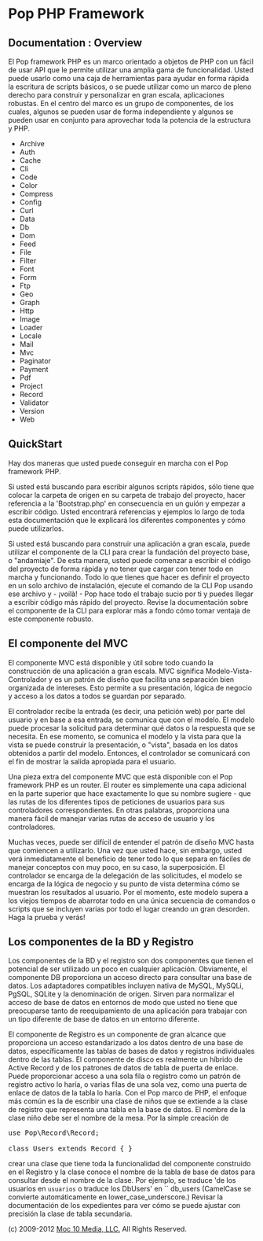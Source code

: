 Pop PHP Framework
=================

Documentation : Overview
------------------------

El Pop framework PHP es un marco orientado a objetos de PHP con un fácil de usar API que le permite utilizar una amplia gama de funcionalidad. Usted puede usarlo como una caja de herramientas para ayudar en forma rápida la escritura de scripts básicos, o se puede utilizar como un marco de pleno derecho para construir y personalizar en gran escala, aplicaciones robustas. En el centro del marco es un grupo de componentes, de los cuales, algunos se pueden usar de forma independiente y algunos se pueden usar en conjunto para aprovechar toda la potencia de la estructura y PHP.

* Archive
* Auth
* Cache
* Cli
* Code
* Color
* Compress
* Config
* Curl
* Data
* Db
* Dom
* Feed
* File
* Filter
* Font
* Form
* Ftp
* Geo
* Graph
* Http
* Image
* Loader
* Locale
* Mail
* Mvc
* Paginator
* Payment
* Pdf
* Project
* Record
* Validator
* Version
* Web

QuickStart
----------

Hay dos maneras que usted puede conseguir en marcha con el Pop framework PHP.

Si usted está buscando para escribir algunos scripts rápidos, sólo tiene que colocar la carpeta de origen en su carpeta de trabajo del proyecto, hacer referencia a la 'Bootstrap.php' en consecuencia en un guión y empezar a escribir código. Usted encontrará referencias y ejemplos lo largo de toda esta documentación que le explicará los diferentes componentes y cómo puede utilizarlos.

Si usted está buscando para construir una aplicación a gran escala, puede utilizar el componente de la CLI para crear la fundación del proyecto base, o "andamiaje". De esta manera, usted puede comenzar a escribir el código del proyecto de forma rápida y no tener que cargar con tener todo en marcha y funcionando. Todo lo que tienes que hacer es definir el proyecto en un solo archivo de instalación, ejecute el comando de la CLI Pop usando ese archivo y - ¡voilà! - Pop hace todo el trabajo sucio por ti y puedes llegar a escribir código más rápido del proyecto. Revise la documentación sobre el componente de la CLI para explorar más a fondo cómo tomar ventaja de este componente robusto.

El componente del MVC
---------------------

El componente MVC está disponible y útil sobre todo cuando la construcción de una aplicación a gran escala. MVC significa Modelo-Vista-Controlador y es un patrón de diseño que facilita una separación bien organizada de intereses. Esto permite a su presentación, lógica de negocio y acceso a los datos a todos se guardan por separado.

El controlador recibe la entrada (es decir, una petición web) por parte del usuario y en base a esa entrada, se comunica que con el modelo. El modelo puede procesar la solicitud para determinar qué datos o la respuesta que se necesita. En ese momento, se comunica el modelo y la vista para que la vista se puede construir la presentación, o "vista", basada en los datos obtenidos a partir del modelo. Entonces, el controlador se comunicará con el fin de mostrar la salida apropiada para el usuario.

Una pieza extra del componente MVC que está disponible con el Pop framework PHP es un router. El router es simplemente una capa adicional en la parte superior que hace exactamente lo que su nombre sugiere - que las rutas de los diferentes tipos de peticiones de usuarios para sus controladores correspondientes. En otras palabras, proporciona una manera fácil de manejar varias rutas de acceso de usuario y los controladores.

Muchas veces, puede ser difícil de entender el patrón de diseño MVC hasta que comiencen a utilizarlo. Una vez que usted hace, sin embargo, usted verá inmediatamente el beneficio de tener todo lo que separa en fáciles de manejar conceptos con muy poco, en su caso, la superposición. El controlador se encarga de la delegación de las solicitudes, el modelo se encarga de la lógica de negocio y su punto de vista determina cómo se muestran los resultados al usuario. Por el momento, este modelo supera a los viejos tiempos de abarrotar todo en una única secuencia de comandos o scripts que se incluyen varias por todo el lugar creando un gran desorden. Haga la prueba y verás!


Los componentes de la BD y Registro
-----------------------------------

Los componentes de la BD y el registro son dos componentes que tienen el potencial de ser utilizado un poco en cualquier aplicación. Obviamente, el componente DB proporciona un acceso directo para consultar una base de datos. Los adaptadores compatibles incluyen nativa de MySQL, MySQLi, PgSQL, SQLite y la denominación de origen. Sirven para normalizar el acceso de base de datos en entornos de modo que usted no tiene que preocuparse tanto de reequipamiento de una aplicación para trabajar con un tipo diferente de base de datos en un entorno diferente.

El componente de Registro es un componente de gran alcance que proporciona un acceso estandarizado a los datos dentro de una base de datos, específicamente las tablas de bases de datos y registros individuales dentro de las tablas. El componente de disco es realmente un híbrido de Active Record y de los patrones de datos de tabla de puerta de enlace. Puede proporcionar acceso a una sola fila o registro como un patrón de registro activo lo haría, o varias filas de una sola vez, como una puerta de enlace de datos de la tabla lo haría. Con el Pop marco de PHP, el enfoque más común es la de escribir una clase de niños que se extiende a la clase de registro que representa una tabla en la base de datos. El nombre de la clase niño debe ser el nombre de la mesa. Por la simple creación de

<pre>
use Pop\Record\Record;

class Users extends Record { }
</pre>

crear una clase que tiene toda la funcionalidad del componente construido en el Registro y la clase conoce el nombre de la tabla de base de datos para consultar desde el nombre de la clase. Por ejemplo, se traduce 'de los usuarios en `usuarios` o traduce los DbUsers' en `` db_users (CamelCase se convierte automáticamente en lower_case_underscore.) Revisar la documentación de los expedientes para ver cómo se puede ajustar con precisión la clase de tabla secundaria.

(c) 2009-2012 [Moc 10 Media, LLC.](http://www.moc10media.com) All Rights Reserved.
